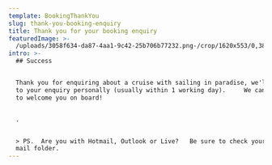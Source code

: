 ```yaml
---
template: BookingThankYou
slug: thank-you-booking-enquiry
title: Thank you for your booking enquiry
featuredImage: >-
  /uploads/3058f634-da87-4aa1-9c42-25b706b77232.png-/crop/1620x553/0,381/-/preview/
intro: >-
  ## Success


  Thank you for enquiring about a cruise with sailing in paradise, we'll reply
  to your enquiry personally (usually within 1 working day).     We can't wait
  to welcome you on board!


  .


  > PS.  Are you with Hotmail, Outlook or Live?   Be sure to check your junk
  mail folder.
---
```


